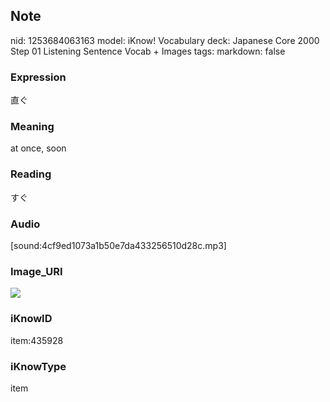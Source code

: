 ## Note
nid: 1253684063163
model: iKnow! Vocabulary
deck: Japanese Core 2000 Step 01 Listening Sentence Vocab + Images
tags: 
markdown: false

### Expression
直ぐ

### Meaning
at once, soon

### Reading
すぐ

### Audio
[sound:4cf9ed1073a1b50e7da433256510d28c.mp3]

### Image_URI
<!DOCTYPE html>
<title></title>
<img src="7eb3fc88e64f9570ab130e2312a5f96f.jpg">



### iKnowID
item:435928

### iKnowType
item
